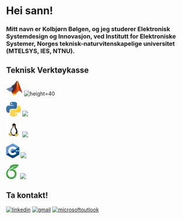 # Hei sann!

### Mitt navn er Kolbjørn Bølgen, og jeg studerer Elektronisk Systemdesign og Innovasjon, ved Institutt for Elektroniske Systemer, Norges teknisk-naturvitenskapelige universitet (MTELSYS, IES, NTNU).

## Teknisk Verktøykasse

<img src=https://github.com/SkaugJr/SkaugJr/blob/main/Bilder/Matlab_Logo.png height=40 /> ![height=40](https://geps.dev/progress/92)

<img src=https://github.com/SkaugJr/SkaugJr/blob/main/Bilder/Python_logo.png height=40 /> ![](https://geps.dev/progress/83)

<img src=https://github.com/SkaugJr/SkaugJr/blob/main/Bilder/linux_logo.png height=40 /> ![](https://geps.dev/progress/76)

<img src=https://github.com/SkaugJr/SkaugJr/blob/main/Bilder/C%2B%2B_logo.png height=40 /> ![](https://geps.dev/progress/55)

<img src=https://github.com/SkaugJr/SkaugJr/blob/main/Bilder/Overleaf_logo.png height=40 /> ![](https://geps.dev/progress/88)


## Ta kontakt!
[<img src='https://cdn.jsdelivr.net/npm/simple-icons@3.0.1/icons/linkedin.svg' alt='linkedin' height='80'>](https://www.linkedin.com/in/kolbjørn-bølgen-572b942b5//) [<img src='https://cdn.jsdelivr.net/npm/simple-icons@3.0.1/icons/gmail.svg' alt='gmail' height='80'>](mailto:skaugjr@gmail.com) [<img src='https://cdn.jsdelivr.net/npm/simple-icons@3.0.1/icons/microsoftoutlook.svg' alt='microsoftoutlook' height='80'>](mailto:kolbjosk@stud.ntnu.no)
